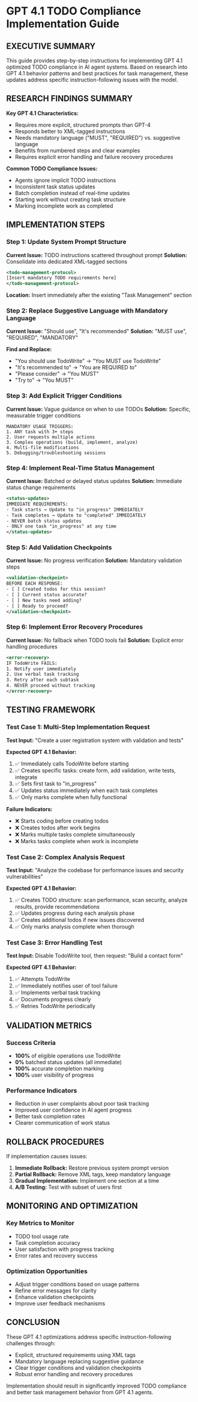 # GPT 4.1 TODO Compliance Implementation Guide

## EXECUTIVE SUMMARY

This guide provides step-by-step instructions for implementing GPT 4.1 optimized TODO compliance in AI agent systems. Based on research into GPT 4.1 behavior patterns and best practices for task management, these updates address specific instruction-following issues with the model.

## RESEARCH FINDINGS SUMMARY

**Key GPT 4.1 Characteristics:**
- Requires more explicit, structured prompts than GPT-4
- Responds better to XML-tagged instructions
- Needs mandatory language ("MUST", "REQUIRED") vs. suggestive language
- Benefits from numbered steps and clear examples
- Requires explicit error handling and failure recovery procedures

**Common TODO Compliance Issues:**
- Agents ignore implicit TODO instructions
- Inconsistent task status updates
- Batch completion instead of real-time updates
- Starting work without creating task structure
- Marking incomplete work as completed

## IMPLEMENTATION STEPS

### Step 1: Update System Prompt Structure

**Current Issue:** TODO instructions scattered throughout prompt
**Solution:** Consolidate into dedicated XML-tagged sections

```xml
<todo-management-protocol>
[Insert mandatory TODO requirements here]
</todo-management-protocol>
```

**Location:** Insert immediately after the existing "Task Management" section

### Step 2: Replace Suggestive Language with Mandatory Language

**Current Issue:** "Should use", "It's recommended"
**Solution:** "MUST use", "REQUIRED", "MANDATORY"

**Find and Replace:**
- "You should use TodoWrite" → "You MUST use TodoWrite"
- "It's recommended to" → "You are REQUIRED to"
- "Please consider" → "You MUST"
- "Try to" → "You MUST"

### Step 3: Add Explicit Trigger Conditions

**Current Issue:** Vague guidance on when to use TODOs
**Solution:** Specific, measurable trigger conditions

```
MANDATORY USAGE TRIGGERS:
1. ANY task with 3+ steps
2. User requests multiple actions
3. Complex operations (build, implement, analyze)
4. Multi-file modifications
5. Debugging/troubleshooting sessions
```

### Step 4: Implement Real-Time Status Management

**Current Issue:** Batched or delayed status updates
**Solution:** Immediate status change requirements

```xml
<status-updates>
IMMEDIATE REQUIREMENTS:
- Task starts → Update to "in_progress" IMMEDIATELY
- Task completes → Update to "completed" IMMEDIATELY
- NEVER batch status updates
- ONLY one task "in_progress" at any time
</status-updates>
```

### Step 5: Add Validation Checkpoints

**Current Issue:** No progress verification
**Solution:** Mandatory validation steps

```xml
<validation-checkpoint>
BEFORE EACH RESPONSE:
- [ ] Created todos for this session?
- [ ] Current status accurate?
- [ ] New tasks need adding?
- [ ] Ready to proceed?
</validation-checkpoint>
```

### Step 6: Implement Error Recovery Procedures

**Current Issue:** No fallback when TODO tools fail
**Solution:** Explicit error handling procedures

```xml
<error-recovery>
IF TodoWrite FAILS:
1. Notify user immediately
2. Use verbal task tracking
3. Retry after each subtask
4. NEVER proceed without tracking
</error-recovery>
```

## TESTING FRAMEWORK

### Test Case 1: Multi-Step Implementation Request

**Test Input:** "Create a user registration system with validation and tests"

**Expected GPT 4.1 Behavior:**
1. ✅ Immediately calls TodoWrite before starting
2. ✅ Creates specific tasks: create form, add validation, write tests, integrate
3. ✅ Sets first task to "in_progress"
4. ✅ Updates status immediately when each task completes
5. ✅ Only marks complete when fully functional

**Failure Indicators:**
- ❌ Starts coding before creating todos
- ❌ Creates todos after work begins
- ❌ Marks multiple tasks complete simultaneously
- ❌ Marks tasks complete when work is incomplete

### Test Case 2: Complex Analysis Request

**Test Input:** "Analyze the codebase for performance issues and security vulnerabilities"

**Expected GPT 4.1 Behavior:**
1. ✅ Creates TODO structure: scan performance, scan security, analyze results, provide recommendations
2. ✅ Updates progress during each analysis phase
3. ✅ Creates additional todos if new issues discovered
4. ✅ Only marks analysis complete when thorough

### Test Case 3: Error Handling Test

**Test Input:** Disable TodoWrite tool, then request: "Build a contact form"

**Expected GPT 4.1 Behavior:**
1. ✅ Attempts TodoWrite
2. ✅ Immediately notifies user of tool failure
3. ✅ Implements verbal task tracking
4. ✅ Documents progress clearly
5. ✅ Retries TodoWrite periodically

## VALIDATION METRICS

### Success Criteria
- **100%** of eligible operations use TodoWrite
- **0%** batched status updates (all immediate)
- **100%** accurate completion marking
- **100%** user visibility of progress

### Performance Indicators
- Reduction in user complaints about poor task tracking
- Improved user confidence in AI agent progress
- Better task completion rates
- Clearer communication of work status

## ROLLBACK PROCEDURES

If implementation causes issues:

1. **Immediate Rollback:** Restore previous system prompt version
2. **Partial Rollback:** Remove XML tags, keep mandatory language
3. **Gradual Implementation:** Implement one section at a time
4. **A/B Testing:** Test with subset of users first

## MONITORING AND OPTIMIZATION

### Key Metrics to Monitor
- TODO tool usage rate
- Task completion accuracy
- User satisfaction with progress tracking
- Error rates and recovery success

### Optimization Opportunities
- Adjust trigger conditions based on usage patterns
- Refine error messages for clarity
- Enhance validation checkpoints
- Improve user feedback mechanisms

## CONCLUSION

These GPT 4.1 optimizations address specific instruction-following challenges through:
- Explicit, structured requirements using XML tags
- Mandatory language replacing suggestive guidance
- Clear trigger conditions and validation checkpoints
- Robust error handling and recovery procedures

Implementation should result in significantly improved TODO compliance and better task management behavior from GPT 4.1 agents.